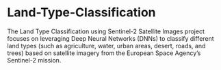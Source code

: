 # Land-Type-Classification
The Land Type Classification using Sentinel-2 Satellite Images project focuses on leveraging Deep Neural Networks (DNNs) to classify different land types (such as agriculture, water, urban areas, desert, roads, and trees) based on satellite imagery from the European Space Agency’s Sentinel-2 mission.
